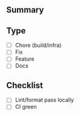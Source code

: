 ﻿## Summary

## Type
- [ ] Chore (build/infra)
- [ ] Fix
- [ ] Feature
- [ ] Docs

## Checklist
- [ ] Lint/format pass locally
- [ ] CI green
